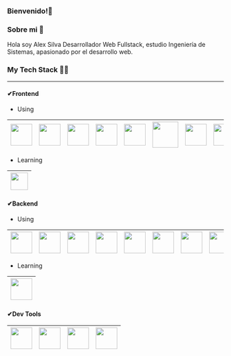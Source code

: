 ### Bienvenido!👋

<h3>Sobre mi 🚀</h3>
<p>
  Hola soy Alex Silva Desarrollador Web Fullstack, estudio Ingeniería de Sistemas, apasionado por el desarrollo web.
</p>


<h3>My Tech Stack 👩‍💻</h3><hr>

<h4>✔Frontend</h4>

- Using

| [<img src="https://user-images.githubusercontent.com/83987498/179363984-e50644f1-1836-48a4-9c09-43ed43405fe8.png" width="50">](https://developer.mozilla.org/es/docs/Web/HTML)  |  [<img src="https://user-images.githubusercontent.com/83987498/179363717-d9e55efc-4ab9-46a9-97dd-96ec556d8b8e.png" width="50">](https://developer.mozilla.org/es/docs/Web/CSS)  |  [<img src="https://user-images.githubusercontent.com/83987498/179364257-ad071e8e-3116-44fb-97a2-9956b8bbbecf.png" width="50">](https://developer.mozilla.org/es/docs/Web/JavaScript)  |  [<img src="https://user-images.githubusercontent.com/83987498/179364241-06d8f27f-1963-4706-b204-95cb107c2fd8.png" width="50">](https://vuejs.org/guide/introduction.html)  |  [<img src="https://user-images.githubusercontent.com/83987498/216730382-6f88d271-7a12-428c-aee0-556547af6f3c.png" width="50">](https://vuex.vuejs.org/)  |  [<img src="https://user-images.githubusercontent.com/83987498/216730447-c00fdd51-2234-4d6f-945d-db4333d8eabe.png" width="60">](https://pinia.vuejs.org/)  |  [<img src="https://user-images.githubusercontent.com/83987498/179372063-67187fde-fbde-4ca4-a276-53274518a7cd.png" width="50">](https://vuetifyjs.com/en/)  |  [<img src="https://user-images.githubusercontent.com/83987498/179364261-b0d17591-2a44-4366-ad9c-bd8eebb6a693.png" width="50">](https://getbootstrap.com/)  |  [<img src="https://user-images.githubusercontent.com/83987498/179371443-83c0b16b-13e3-4d03-a43d-0472eb0941d7.png" width="50">](https://tailwindcss.com/)  |  [<img src="https://user-images.githubusercontent.com/83987498/179372675-5153dff7-d452-4082-bc29-ac7680afc5d8.png" width="50">](https://www.typescriptlang.org/)
|---|---|---|---|---|---|---|---|---|---|

- Learning

|  [<img src="https://user-images.githubusercontent.com/83987498/179371491-d11d8776-20b6-40dd-b4a6-c0bb77d88790.png" widht="50" height="40">](https://quasar.dev/)  |
|---|

<h4>✔Backend</h4>

- Using

| [<img src="https://user-images.githubusercontent.com/83987498/179364243-be7378db-637f-4090-bcec-86e475abac7b.png" width="50">](https://nodejs.org/es/)  |  [<img src="https://user-images.githubusercontent.com/83987498/179364254-c04752b7-24e4-4c2b-b65e-83d67c7a4fac.png" width="50">](https://laravel.com/)  |  [<img src="https://user-images.githubusercontent.com/83987498/179364247-3cbc784f-a659-4c55-8f5d-d4f6d2deec7e.png" width="50">](https://www.mysql.com/)  |  [<img src="https://user-images.githubusercontent.com/83987498/179364902-33804988-595c-4769-be34-ae3c0ef8b424.png" width="50">](https://www.microsoft.com/es-es/sql-server/sql-server-2019)  |  [<img src="https://user-images.githubusercontent.com/83987498/179364251-2ed2e905-2df2-4929-986f-4b451630b334.png" width="50">](https://www.mongodb.com/)  |  [<img src="https://user-images.githubusercontent.com/83987498/179371305-53561b7f-e5f5-4130-9e25-2e24f757b040.png" width="50">](https://expressjs.com/es/)|  [<img src="https://user-images.githubusercontent.com/83987498/179372810-52cc376f-2ca0-40dc-b1a1-98401b44f48d.png" width="50">](https://typeorm.io/)  |  [<img src="https://user-images.githubusercontent.com/83987498/179372675-5153dff7-d452-4082-bc29-ac7680afc5d8.png" width="50">](https://www.typescriptlang.org/)
|---|---|---|---|---|---|---|---|

- Learning

|  [<img src="https://user-images.githubusercontent.com/83987498/179371951-bb0e4214-cf07-4d40-8aaa-3f50b44e4503.png" width="50">](https://graphql.org/)  |
|---|

<h4>✔Dev Tools</h4>

|  [<img src="https://user-images.githubusercontent.com/83987498/179370769-6163fa40-21a7-4e8e-856b-feadd8e518cf.png" width="50">](https://code.visualstudio.com/)  | [<img src="https://user-images.githubusercontent.com/83987498/179364260-2ae8b5c3-da69-411a-a581-f1fc47a59704.png" width="50">](https://git-scm.com/)  |  [<img src="https://user-images.githubusercontent.com/83987498/179370056-ade871fb-72e1-441b-a1b9-317a9ec7295f.png" width="50">](https://github.com/)  |  [<img src="https://user-images.githubusercontent.com/83987498/179370860-e3a32439-5693-4396-9816-b23a8161a5cb.png" width="50">](https://www.npmjs.com/)  |
|---|---|---|---|
